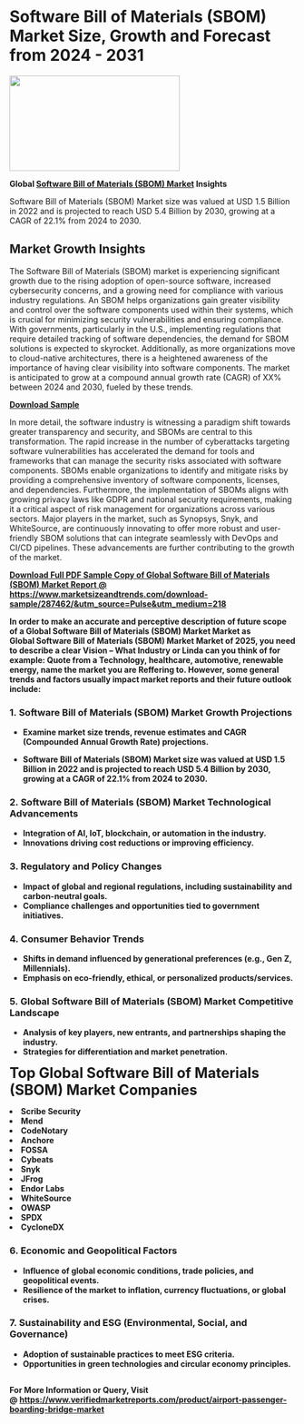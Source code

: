 <H1>Software Bill of Materials (SBOM) Market Size, Growth and Forecast from 2024 - 2031</H1><img class="aligncenter size-medium wp-image-584254" src="https://thirdeyenews.in/wp-content/uploads/2024/09/Global-Market-Research-300x168.jpeg" alt="" width="300" height="168" /><p><strong>Global&nbsp;<a href="https://www.marketsizeandtrends.com/download-sample/287462/&amp;utm_source=Pulse&amp;utm_medium=218">Software Bill of Materials (SBOM) Market</a> Insights</strong></p><p>Software Bill of Materials (SBOM) Market size was valued at USD 1.5 Billion in 2022 and is projected to reach USD 5.4 Billion by 2030, growing at a CAGR of 22.1% from 2024 to 2030.</p><p><h2>Market Growth Insights</h2> <p>The Software Bill of Materials (SBOM) market is experiencing significant growth due to the rising adoption of open-source software, increased cybersecurity concerns, and a growing need for compliance with various industry regulations. An SBOM helps organizations gain greater visibility and control over the software components used within their systems, which is crucial for minimizing security vulnerabilities and ensuring compliance. With governments, particularly in the U.S., implementing regulations that require detailed tracking of software dependencies, the demand for SBOM solutions is expected to skyrocket. Additionally, as more organizations move to cloud-native architectures, there is a heightened awareness of the importance of having clear visibility into software components. The market is anticipated to grow at a compound annual growth rate (CAGR) of XX% between 2024 and 2030, fueled by these trends.</p> <p><strong><a href="#">Download Sample</a></strong></p> <p>In more detail, the software industry is witnessing a paradigm shift towards greater transparency and security, and SBOMs are central to this transformation. The rapid increase in the number of cyberattacks targeting software vulnerabilities has accelerated the demand for tools and frameworks that can manage the security risks associated with software components. SBOMs enable organizations to identify and mitigate risks by providing a comprehensive inventory of software components, licenses, and dependencies. Furthermore, the implementation of SBOMs aligns with growing privacy laws like GDPR and national security requirements, making it a critical aspect of risk management for organizations across various sectors. Major players in the market, such as Synopsys, Snyk, and WhiteSource, are continuously innovating to offer more robust and user-friendly SBOM solutions that can integrate seamlessly with DevOps and CI/CD pipelines. These advancements are further contributing to the growth of the market.</p> <p><strong><a href="#"></p><p><span class=""><strong>Download Full PDF Sample Copy of Global Software Bill of Materials (SBOM) Market Report</strong> @ <a href="https://www.marketsizeandtrends.com/download-sample/287462/&amp;utm_source=Pulse&amp;utm_medium=218" target="_blank">https://www.marketsizeandtrends.com/download-sample/287462/&amp;utm_source=Pulse&amp;utm_medium=218</a></span></p><p>In order to make an accurate and perceptive description of future scope of a Global&nbsp;Software Bill of Materials (SBOM) Market Market as Global&nbsp;Software Bill of Materials (SBOM) Market Market of 2025, you need to describe a clear Vision &ndash; What Industry or Linda can you think of for example: Quote from a Technology, healthcare, automotive, renewable energy, name the market you are Reffering to. However, some general trends and factors usually impact market reports and their future outlook include:</p><h3>1.&nbsp;<strong>Software Bill of Materials (SBOM) Market Growth Projections</strong></h3><ul><li>Examine market size trends, revenue estimates and CAGR (Compounded Annual Growth Rate) projections.</li><li><p>Software Bill of Materials (SBOM) Market size was valued at USD 1.5 Billion in 2022 and is projected to reach USD 5.4 Billion by 2030, growing at a CAGR of 22.1% from 2024 to 2030.</p></li></ul><h3>2.&nbsp;<strong>Software Bill of Materials (SBOM) Market Technological Advancements</strong></h3><ul><li>Integration of AI, IoT, blockchain, or automation in the industry.</li><li>Innovations driving cost reductions or improving efficiency.</li></ul><h3>3.&nbsp;<strong>Regulatory and Policy Changes</strong></h3><ul><li>Impact of global and regional regulations, including sustainability and carbon-neutral goals.</li><li>Compliance challenges and opportunities tied to government initiatives.</li></ul><h3>4.&nbsp;<strong>Consumer Behavior Trends</strong></h3><ul><li>Shifts in demand influenced by generational preferences (e.g., Gen Z, Millennials).</li><li>Emphasis on eco-friendly, ethical, or personalized products/services.</li></ul><h3>5.&nbsp;<strong>Global Software Bill of Materials (SBOM) Market Competitive Landscape</strong></h3><ul><li>Analysis of key players, new entrants, and partnerships shaping the industry.</li><li>Strategies for differentiation and market penetration.</li></ul><p data-pm-slice="1 1 []"><span style="color: inherit; font-family: inherit; font-size: 25px;">Top Global Software Bill of Materials (SBOM) Market Companies</span></p><div class="" data-test-id=""><p><li>Scribe Security</li><li> Mend</li><li> CodeNotary</li><li> Anchore</li><li> FOSSA</li><li> Cybeats</li><li> Snyk</li><li> JFrog</li><li> Endor Labs</li><li> WhiteSource</li><li> OWASP</li><li> SPDX</li><li> CycloneDX</li></p></div><h3>6.&nbsp;<strong>Economic and Geopolitical Factors</strong></h3><ul><li>Influence of global economic conditions, trade policies, and geopolitical events.</li><li>Resilience of the market to inflation, currency fluctuations, or global crises.</li></ul><h3>7.&nbsp;<strong>Sustainability and ESG (Environmental, Social, and Governance)</strong></h3><ul><li>Adoption of sustainable practices to meet ESG criteria.</li><li>Opportunities in green technologies and circular economy principles.</li></ul><h2><strong style="font-size: 14px;">For More Information or Query, Visit @&nbsp;</strong><a style="background-color: #ffffff; font-size: 14px;" href="https://www.marketsizeandtrends.com/report/software-bill-of-materials-sbom-market/" target="_blank">https://www.verifiedmarketreports.com/product/airport-passenger-boarding-bridge-market</a></h2>
